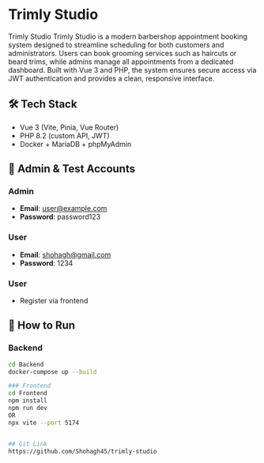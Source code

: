 # Trimly Studio

Trimly Studio
Trimly Studio is a modern barbershop appointment booking system designed to streamline scheduling for both customers and administrators. Users can book grooming services such as haircuts or beard trims, while admins manage all appointments from a dedicated dashboard. Built with Vue 3 and PHP, the system ensures secure access via JWT authentication and provides a clean, responsive interface.

## 🛠 Tech Stack
- Vue 3 (Vite, Pinia, Vue Router)
- PHP 8.2 (custom API, JWT)
- Docker + MariaDB + phpMyAdmin

## 🧪 Admin & Test Accounts

### Admin
- **Email**: user@example.com
- **Password**: password123
### User
- **Email**: shohagh@gmail.com
- **Password**: 1234

### User
- Register via frontend

## 🚀 How to Run

### Backend
```bash
cd Backend
docker-compose up --build

### Frontend 
cd Frontend
npm install
npm run dev 
OR
npx vite --port 5174


## Git Link
https://github.com/Shohagh45/trimly-studio
